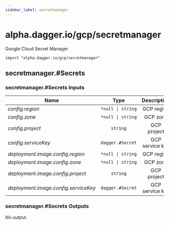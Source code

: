 ```yaml
---
sidebar_label: secretmanager
---
```


# alpha.dagger.io/gcp/secretmanager

Google Cloud Secret Manager

```cue
import "alpha.dagger.io/gcp/secretmanager"
```

## secretmanager.#Secrets

### secretmanager.#Secrets Inputs

| Name                                   | Type                 | Description        |
| -------------                          |:-------------:       |:-------------:     |
|*config.region*                         | `*null \| string`    |GCP region          |
|*config.zone*                           | `*null \| string`    |GCP zone            |
|*config.project*                        | `string`             |GCP project         |
|*config.serviceKey*                     | `dagger.#Secret`     |GCP service key     |
|*deployment.image.config.region*        | `*null \| string`    |GCP region          |
|*deployment.image.config.zone*          | `*null \| string`    |GCP zone            |
|*deployment.image.config.project*       | `string`             |GCP project         |
|*deployment.image.config.serviceKey*    | `dagger.#Secret`     |GCP service key     |

### secretmanager.#Secrets Outputs

_No output._
